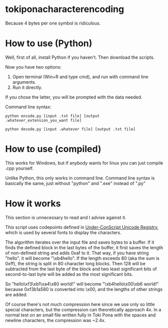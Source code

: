 # tokiponacharacterencoding
Because 4 bytes per one symbol is ridiculous.

# How to use (Python)
Well, first of all, install Python if you haven't. Then download the scripts. 

Now you have two options: 
1. Open terminal (Win+R and type cmd), and run with command line arguments.
2. Run it directly.

If you chose the latter, you will be prompted with the data needed.

Command line syntax:

`python encode.py [input .txt file] [output .whatever_extension_you_want file]`

`python decode.py [input .whatever file] [output .txt file]`

# How to use (compiled)
This works for Windows, but if anybody wants for linux you can just compile .cpp yourself.

Unlike Python, this only works in command line. Command line syntax is basically the same, just without "python" and ".exe" instead of ".py"

# How it works
This section is unnecessary to read and I advise against it.

This script uses codepoints defined in [Under-ConScript Unicode Registry](https://www.kreativekorp.com/ucsur/charts/sitelen.html), which is used by several fonts to display the characters.

The algorithm iterates over the input file and saves bytes to a buffer. If it finds the defined block in the last bytes of the buffer, it first saves the length of non-defined string and adds 0xaf to it. That way, if you have string "hello", it will become "\xb4hello". If the length exceeds 80 (aka the sum is 0xff), the string is split in 80 character long blocks. Then 128 will be subtracted from the last byte of the block and two least significant bits of second-to-last byte will be added as the most significant bits.

So "hello\xf3\xb1\xa4\x80 world!" will become "\xb4hello\x00\xb6 world!" because 0xf3b1a580 is converted into \x00, and the lengths of other strings are added.

Of course there's not much compression here since we use only so little special characters, but the compression can theoretically approach 4x. In a normal test on an small file written fully in Toki Pona with the spaces and newline characters, the compression was ~2.4x. 
